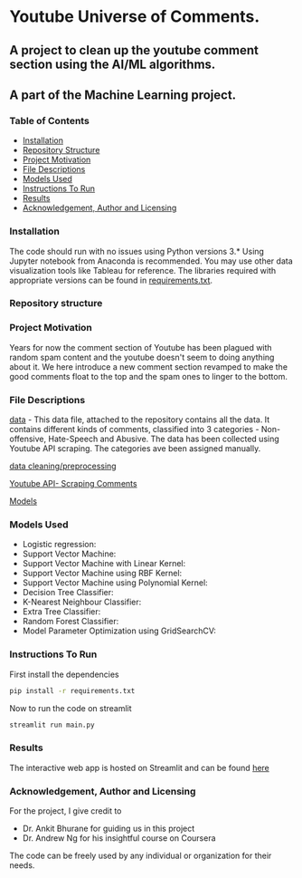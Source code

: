 # Youtube Universe of Comments.

## A project to clean up the youtube comment section using the AI/ML algorithms.

## A part of the Machine Learning project.

### Table of Contents

   + [Installation](#installation)
   + [Repository Structure](#repository-structure)
   + [Project Motivation](#project-motivation)
   + [File Descriptions](#file-descriptions)
   + [Models Used](#models-used)
   + [Instructions To Run](#instructions-to-run)
   + [Results](#results)
   + [Acknowledgement, Author and Licensing](#acknowledgement--author-and-licensing)

### Installation
The code should run with no issues using Python versions 3.* Using Jupyter notebook from Anaconda is recommended. You may use other data visualization tools like Tableau for reference. The libraries required with appropriate versions can be found in [requirements.txt](https://github.com/Sankalp22863/MachineLearningWebApp/blob/master/requirements.txt).

### Repository structure



### Project Motivation
Years for now the comment section of Youtube has been plagued with random spam content and the youtube doesn't seem to doing anything about it. We here introduce a new comment section revamped to make the good comments float to the top and the spam ones to linger to the bottom.


### File Descriptions
[data](https://github.com/Sankalp22863/MachineLearningWebApp/blob/master/Data.csv) - This data file, attached to the repository contains all the data. It contains different kinds of comments, classified into 3 categories - Non-offensive, Hate-Speech and Abusive. The data has been collected using Youtube API scraping. The categories ave been assigned manually.

[data cleaning/preprocessing](https://github.com/Sankalp22863/MachineLearningWebApp/blob/master/DataCleaning.py) 

[Youtube API- Scraping Comments](https://github.com/Sankalp22863/MachineLearningWebApp/blob/master/YoutubeAPI.py)

[Models](https://github.com/Sankalp22863/MachineLearningWebApp/blob/master/model.py)


### Models Used
* Logistic regression:
* Support Vector Machine:
* Support Vector Machine with Linear Kernel:
* Support Vector Machine using RBF Kernel:
* Support Vector Machine using Polynomial Kernel:
* Decision Tree Classifier:
* K-Nearest Neighbour Classifier:
* Extra Tree Classifier:
* Random Forest Classifier:
* Model Parameter Optimization using GridSearchCV:

### Instructions To Run
First install the dependencies
```bash
pip install -r requirements.txt
```

Now to run the code on streamlit
```bash
streamlit run main.py
```

### Results
The interactive web app is hosted on Streamlit and can be found [here](https://share.streamlit.io/sankalp22863/mlmodelsgui/main/MLModelsGUI/main.py)

### Acknowledgement, Author and Licensing
For the project, I give credit to 
* Dr. Ankit Bhurane for guiding us in this project
* Dr. Andrew Ng for his insightful course on Coursera

The code can be freely used by any individual or organization for their needs. 
